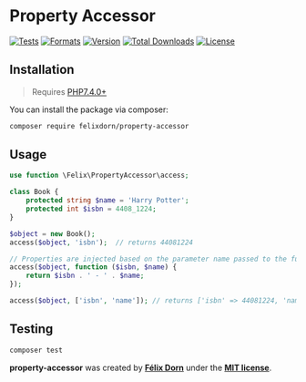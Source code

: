 # Property Accessor

[![Tests](https://github.com/felixdorn/property-accessor/actions/workflows/tests.yml/badge.svg?branch=master)](https://github.com/felixdorn/property-accessor/actions/workflows/tests.yml)
[![Formats](https://github.com/felixdorn/property-accessor/actions/workflows/formats.yml/badge.svg?branch=master)](https://github.com/felixdorn/property-accessor/actions/workflows/formats.yml)
[![Version](https://poser.pugx.org/felixdorn/property-accessor/version)](//packagist.org/packages/felixdorn/property-accessor)
[![Total Downloads](https://poser.pugx.org/felixdorn/property-accessor/downloads)](//packagist.org/packages/felixdorn/property-accessorqqqqqqqq)
[![License](https://poser.pugx.org/felixdorn/property-accessor/license)](//packagist.org/packages/felixdorn/property-accessor)

## Installation

> Requires [PHP7.4.0+](https://php.net/releases)

You can install the package via composer:

```bash
composer require felixdorn/property-accessor
```

## Usage

```php
use function \Felix\PropertyAccessor\access;

class Book {
    protected string $name = 'Harry Potter';
    protected int $isbn = 4408_1224;
}

$object = new Book();
access($object, 'isbn');  // returns 44081224 

// Properties are injected based on the parameter name passed to the function.
access($object, function ($isbn, $name) {
    return $isbn . ' - ' . $name;
});

access($object, ['isbn', 'name']); // returns ['isbn' => 44081224, 'name' => 'Harry Potter']
```

## Testing

```bash
composer test
```

**property-accessor** was created by **[Félix Dorn](https://twitter.com/afelixdorn)** under the **[MIT license](https://opensource.org/licenses/MIT)**.
